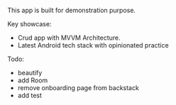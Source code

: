 This app is built for demonstration purpose.

Key showcase:
+ Crud app with MVVM Architecture.
+ Latest Android tech stack with opinionated practice

Todo:
+ beautify 
+ add Room
+ remove onboarding page from backstack 
+ add test